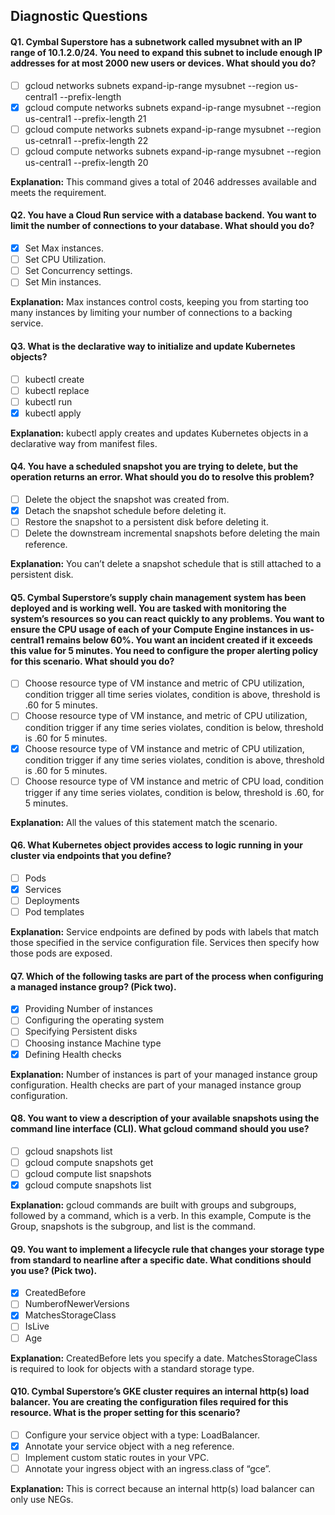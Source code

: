 ## Diagnostic Questions

#### Q1. Cymbal Superstore has a subnetwork called mysubnet with an IP range of 10.1.2.0/24. You need to expand this subnet to include enough IP addresses for at most 2000 new users or devices. What should you do?

- [ ] gcloud networks subnets expand-ip-range mysubnet --region us-central1 --prefix-length 
- [x] gcloud compute networks subnets expand-ip-range mysubnet --region us-central1 --prefix-length 21
- [ ] gcloud compute networks subnets expand-ip-range mysubnet --region us-cetnral1 --prefix-length 22
- [ ] gcloud compute networks subnets expand-ip-range mysubnet --region us-central1 --prefix-length 20

**Explanation:** This command gives a total of 2046 addresses available and meets the requirement.


#### Q2. You have a Cloud Run service with a database backend. You want to limit the number of connections to your database. What should you do?

- [x] Set Max instances.
- [ ] Set CPU Utilization.
- [ ] Set Concurrency settings.
- [ ] Set Min instances.

**Explanation:** Max instances control costs, keeping you from starting too many instances by limiting your number of connections to a backing service.



#### Q3. What is the declarative way to initialize and update Kubernetes objects?

- [ ] kubectl create
- [ ] kubectl replace
- [ ] kubectl run
- [x] kubectl apply

**Explanation:** kubectl apply creates and updates Kubernetes objects in a declarative way from manifest files.


#### Q4. You have a scheduled snapshot you are trying to delete, but the operation returns an error. What should you do to resolve this problem?

- [ ] Delete the object the snapshot was created from.
- [x] Detach the snapshot schedule before deleting it.
- [ ] Restore the snapshot to a persistent disk before deleting it.
- [ ] Delete the downstream incremental snapshots before deleting the main reference.

**Explanation:** You can’t delete a snapshot schedule that is still attached to a persistent disk.


#### Q5. Cymbal Superstore’s supply chain management system has been deployed and is working well. You are tasked with monitoring the system’s resources so you can react quickly to any problems. You want to ensure the CPU usage of each of your Compute Engine instances in us-central1 remains below 60%. You want an incident created if it exceeds this value for 5 minutes. You need to configure the proper alerting policy for this scenario. What should you do?

- [ ] Choose resource type of VM instance and metric of CPU utilization, condition trigger all time series violates, condition is above, threshold is .60 for 5 minutes.
- [ ] Choose resource type of VM instance, and metric of CPU utilization, condition trigger if any time series violates, condition is below, threshold is .60 for 5 minutes.
- [x] Choose resource type of VM instance and metric of CPU utilization, condition trigger if any time series violates, condition is above, threshold is .60 for 5 minutes.
- [ ] Choose resource type of VM instance and metric of CPU load, condition trigger if any time series violates, condition is below, threshold is .60, for 5 minutes.

**Explanation:** All the values of this statement match the scenario.


#### Q6. What Kubernetes object provides access to logic running in your cluster via endpoints that you define?

- [ ] Pods
- [x] Services
- [ ] Deployments
- [ ] Pod templates

**Explanation:** Service endpoints are defined by pods with labels that match those specified in the service configuration file. Services then specify how those pods are exposed.


#### Q7. Which of the following tasks are part of the process when configuring a managed instance group? (Pick two).

- [x] Providing Number of instances
- [ ] Configuring the operating system
- [ ] Specifying Persistent disks
- [ ] Choosing instance Machine type
- [x] Defining Health checks

**Explanation:** Number of instances is part of your managed instance group configuration.
Health checks are part of your managed instance group configuration.


#### Q8. You want to view a description of your available snapshots using the command line interface (CLI). What gcloud command should you use?

- [ ] gcloud snapshots list
- [ ] gcloud compute snapshots get
- [ ] gcloud compute list snapshots
- [x] gcloud compute snapshots list

**Explanation:** gcloud commands are built with groups and subgroups, followed by a command, which is a verb. In this example, Compute is the Group, snapshots is the subgroup, and list is the command.


#### Q9. You want to implement a lifecycle rule that changes your storage type from standard to nearline after a specific date. What conditions should you use? (Pick two).

- [x] CreatedBefore
- [ ] NumberofNewerVersions
- [x] MatchesStorageClass
- [ ] IsLive
- [ ] Age

**Explanation:** CreatedBefore lets you specify a date.
MatchesStorageClass is required to look for objects with a standard storage type.


#### Q10. Cymbal Superstore’s GKE cluster requires an internal http(s) load balancer. You are creating the configuration files required for this resource. What is the proper setting for this scenario?

- [ ] Configure your service object with a type: LoadBalancer.
- [x] Annotate your service object with a neg reference.
- [ ] Implement custom static routes in your VPC.
- [ ] Annotate your ingress object with an ingress.class of “gce”.

**Explanation:** This is correct because an internal http(s) load balancer can only use NEGs.
